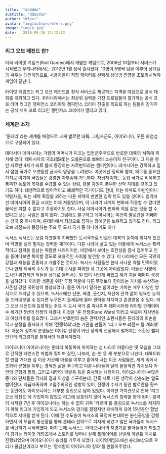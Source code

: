 ```yaml
---
title:  "dddddd"
subtitle: "ddasdas"
author: "Wferr"
avatar: "img/authors/wferr.png"
image: "img/e.jpg"
date:   2018-05-26 12:12:12
---
```


### 리그 오브 레전드 란?

미국 라이엇 게임즈(Riot Games)에서 개발한 게임으로, 2009년 10월부터 서비스가 시작됐고 우리나라에서는 2012년 1월 정식 출시됐다. 10명이 5명씩 팀을 이루어 상대팀과 싸우는 대전게임으로, 사용자들이 직접 캐릭터를 선택해 상대방 진영을 초토화시켜야 게임이 끝난다.

라이엇 게임즈는 리그 오브 레전드를 정식 서비스로 제공하는 지역을 대상으로 공식 대회를 개최하고 있다. 우리나라에서는 최상위 실력을 가진 프로팀들이 참가하는 공식 프로 티어 리그인 챔피언스 코리아와 챔피언스 코리아 진출을 목표로 하는 팀들이 참가하는 공식 세미 프로 리그인 챌린저스 코리아가 열리고 있다.


### 세계관 소개

'룬테라'라는 세계를 배경으로 크게 발로란 대륙, 그림자군도, 아이오니아, 푸른 화염섬으로 구성되어 있다.

데마시아
데마시아는 가렌의 어머니가 이끄는 입헌군주국으로 반로란 대륙의 서쪽에 위치해 있다. 데마시아의 국조(國祖)는 오를론으로 뽀삐의 스승이자 친구이다. 그 다음 왕인 자르반 4세가 바로 롤에 등장하는 자르반이라는 챔피언이다. 데마시아는 강력하고 질서 잡힌 국가로 오랫동안 군사적 영광을 누려왔다. 이곳에선 정의와 명예, 의무를 중요한 가치로 여기며 국민들은 강렬한 자부심에 가득하다. 자급자족하는 농업 국가로 비옥하고 풍족한 농토와 목재를 수급할 수 있는 삼림, 광물 자원이 풍부한 산악 지대를 갖추고 있기도 하다. 태생적으로 방어적이고 폐쇄적인 국가이기도 한데, 이는 아마도 야만인이나 약탈자들, 또는 세력 확장을 꾀하는 다른 세력의 빈번한 침략 탓도 있을 것이다. 일각에선 데마시아의 황금 시대는 이제 저물었으며, 이 나라가 세계의 변화에 적응할 수 없다면 몰락은 피할 수 없다고 주장하기도 한다. 사실 데마시아가 변화와 적응 같은 것을 할 수 있다고 보는 사람은 많지 않다. 그럼에도 불구하고 데마시아는 여전히 발로란을 지배하는 강국 중 하나이며, 룬테라에서 최강으로 꼽히는 정예군을 보유하고 있기도 하다. 리그 오브 레전드에 등장하는 주요 두 도시 국가 중 하나이기도 하다

녹서스
녹서스는 보람 다크윌이 지배했던 도시국가로 반로란 대륙의 동쪽에 위치해 있으며 악명을 널리 떨치는 강력한 제국이다. 다른 나라에 살고 있는 이들에게 녹서스는 폭력적이고 침략을 일삼는 위험한 나라이지만, 바깥에서 보이는 호전성을 잠시 접어두고 안을 들여다보면 특이할 정도로 포용적인 사회를 발견할 수 있다. 이 나라에선 모든 국민의 강점과 재능을 존중하고 개발주는 것이다. 녹서스 사람들은 한때 사나운 약탈 민족이었으나 현재 제국의 수도가 된 고대 도시를 파괴한 뒤 그곳에 자리잡았다. 이들은 사방에 도사린 위협적인 적들을 상대로 물러서는 일 없이 사납게 싸웠고 해가 지날 때마다 국경을 넓혀갔다. 이러한 생존을 위한 투쟁 덕분에 다른 무엇보다 힘이라는 가치를 숭상하는 자존심 강한 국민성이 형성되었다. 물론 여기서 말하는 힘이라는 가치는 매우 다양한 방식으로 드러날 수 있으며, 녹서스에선 신분, 배경, 출신지, 재산에 관계 없이 필요한 능력을 드러내보일 수 있다면 누구든지 출세길에 올라 권력을 차지하고 존경받을 수 있다. 리그 오브 레전드에 등장하는 주요 두 도시 국가 중 하나이며 데마시아와 라이벌 관계이며 수 세기간 5번의 전쟁의 치뤘다. 이것을 '룬 전쟁(Rune Wars)'이라고 부르며 지각변동과 이상기후를 일으켰다. 그래서 반로란의 숨은 권력자인 소환사들은 룬테라의 회손을 막고 분쟁을 중재하기 위해 '전쟁학회'라는 기관을 만들어 '리그 오브 레전드'를 개최했다. 때문에 정치적 분쟁들은 더이상 전쟁이 아닌 정의의 전장에서 펼쳐지는 소환된 챔피언간의 리그경기를 통해서만 해결해야했다.

아이오니아
아이오니아는 룬테라 북동쪽에 위치하는 섬 나라로 아름다운 옛 모습을 그대로 간직한 자연스런 마법의 땅이며 갈린, 나보리, 숀-싼 등 세 부분으로 나뉜다. 대륙이라 할 만큼 거대한 섬 이곳 저곳에 마을을 이루고 흩어져 사는 이곳 사람들은, 세계 속에서 조화와 균형을 이루는 영적인 삶을 추구하고 다른 나라들과 달리 물질적인 가치보다 자연의 균형과 평화, 그리고 내면의 깨달음 등을 중시하는 나라이다. 아이오니아의 수많은 종파와 단체들은 각자의 길과 이상을 추구하는데, 간혹 서로 다른 생각이 상충되는 일도 벌어진다. 자급자족하며 고립주의적인 성향이 있어, 전쟁이 수세기 동안 발로란을 휩쓰는 동안에도 아이오니아는 대부분 중립으로 남아 있었다. 이러한 가치관으로 인해 '리그 오브 레전드'에 가입하지 않았고 리그에 보호되지 않아 녹서스의 침략을 받게 된다. 침략이 시작된 7년 후 아이오니아는 하는 수 없이 귀족 '카르마'를 중심으로 녹서스를 저지하기 위해 리그에 가입하게 되고 녹서스와 경기를 펼쳤지만 패배하게 되어 15년동안 합법적으로 지배를 받게 된다. 이에 한 수도승이 녹서스의 폭정에 반대하는 분신공양을 감행하면서 이 모습이 통신망을 통해 룬테라 전역으로 퍼지게 되었고 많은 국가들이 녹서스를 비난하기 시작하였다. 마지 못해 녹서스는 아이오니아의 재경기를 받아들이게 되었고 이 경기는 라이엇 게임즈에서 스토리를 벗어나 실제 플레이어를 선발해 이벤트 매치로 진행되었으며 아이오니아가 승리를 거두게 되었다. 라이엇게임즈에선 승리보상으로 우리가 쿨감신이라고 부르는 '명석함의 아이오니아 장화'를 만들어주었다.
